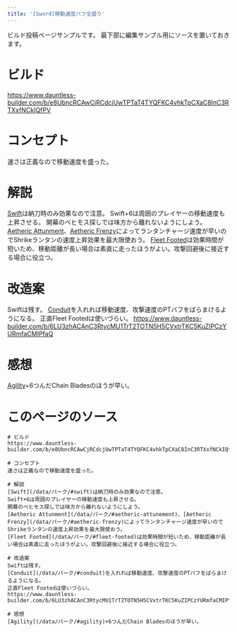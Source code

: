 ```yaml
---
title: '[Sword]移動速度バフ全盛り'
---
```

ビルド投稿ページサンプルです。
最下部に編集サンプル用にソースを置いておきます。

# ビルド
https://www.dauntless-builder.com/b/e8UbncRCAwCjRCdcjUwTPTaT4TYQFKC4vhkTpCXaC8InC3RTXxfNCkIQfPV

# コンセプト
速さは正義なので移動速度を盛った。

# 解説
[Swift](/data/パーク/#swift)は納刀時のみ効果なので注意。
Swift+6は周囲のプレイヤーの移動速度も上昇させる。
開幕のベヒモス探しでは味方から離れないようにしよう。
[Aetheric Attunment](/data/パーク/#aetheric-attunement)、[Aetheric Frenzy](/data/パーク/#aetheric-frenzy)によってランタンチャージ速度が早いのでShrikeランタンの速度上昇効果を最大限使おう。
[Fleet Footed](/data/パーク/#fleet-footed)は効果時間が短いため、移動距離が長い場合は素直に走ったほうがよい。攻撃回避後に接近する場合に役立つ。

# 改造案
Swiftは残す。
[Conduit](/data/パーク/#conduit)を入れれば移動速度、攻撃速度のPTバフをばらまけるようになる。
正直Fleet Footedは使いづらい。
https://www.dauntless-builder.com/b/6LU3zhACAnC3RtycMU1TrT2TOTN5H5CVxtrTKC5KuZIPCzYURmfaCMIPfaQ

# 感想
[Agility](/data/パーク/#agility)+6つんだChain Bladesのほうが早い。

# このページのソース
```
# ビルド
https://www.dauntless-builder.com/b/e8UbncRCAwCjRCdcjUwTPTaT4TYQFKC4vhkTpCXaC8InC3RTXxfNCkIQfPV

# コンセプト
速さは正義なので移動速度を盛った。

# 解説
[Swift](/data/パーク/#swift)は納刀時のみ効果なので注意。
Swift+6は周囲のプレイヤーの移動速度も上昇させる。
開幕のベヒモス探しでは味方から離れないようにしよう。
[Aetheric Attunment](/data/パーク/#aetheric-attunement)、[Aetheric Frenzy](/data/パーク/#aetheric-frenzy)によってランタンチャージ速度が早いので
Shrikeランタンの速度上昇効果を最大限使おう。
[Fleet Footed](/data/パーク/#fleet-footed)は効果時間が短いため、移動距離が長い場合は素直に走ったほうがよい。攻撃回避後に接近する場合に役立つ。

# 改造案
Swiftは残す。
[Conduit](/data/パーク/#conduit)を入れれば移動速度、攻撃速度のPTバフをばらまけるようになる。
正直Fleet Footedは使いづらい。
https://www.dauntless-builder.com/b/6LU3zhACAnC3RtycMU1TrT2TOTN5H5CVxtrTKC5KuZIPCzYURmfaCMIPfaQ

# 感想
[Agility](/data/パーク/#agility)+6つんだChain Bladesのほうが早い。
```

